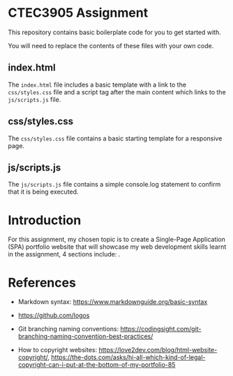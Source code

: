 # CTEC3905 Assignment

This repository contains basic boilerplate code for you to get started with.

You will need to replace the contents of these files with your own code.

## index.html

The `index.html` file includes a basic template with a link to the `css/styles.css` file and a script tag after the main content which links to the `js/scripts.js` file.

## css/styles.css

The `css/styles.css` file contains a basic starting template for a responsive page.

## js/scripts.js

The `js/scripts.js` file contains a simple console.log statement to confirm that it is being executed.

# Introduction
For this assignment, my chosen topic is to create a Single-Page Application (SPA) portfolio website that will showcase my web development skills learnt in the assignment, 4 sections include: .

# References

* Markdown syntax: https://www.markdownguide.org/basic-syntax

* https://github.com/logos

* Git branching naming conventions: https://codingsight.com/git-branching-naming-convention-best-practices/

* How to copyright websites: https://love2dev.com/blog/html-website-copyright/, https://the-dots.com/asks/hi-all-which-kind-of-legal-copyright-can-i-put-at-the-bottom-of-my-portfolio-85
